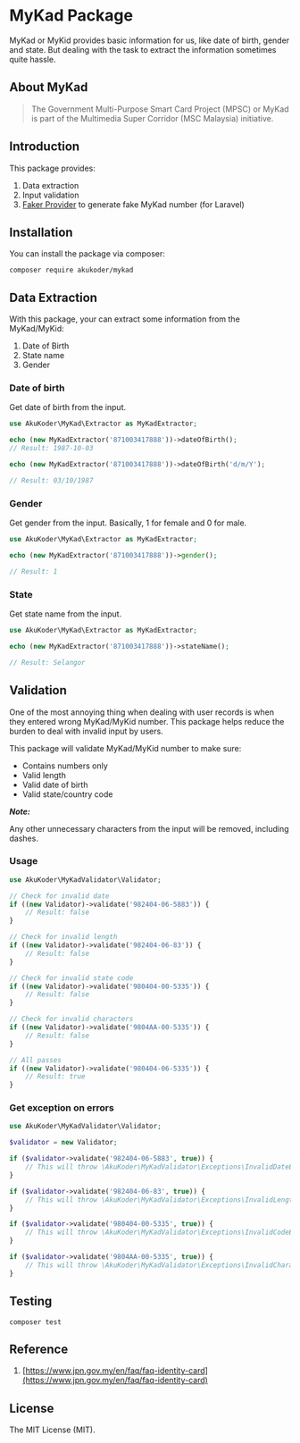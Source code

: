 # MyKad Package

MyKad or MyKid provides basic information for us, like date of birth, gender and state. But dealing with the task to
extract the information sometimes quite hassle.

## About MyKad

<blockquote>
    The Government Multi-Purpose Smart Card Project (MPSC) or MyKad is part of the Multimedia Super Corridor (MSC Malaysia) initiative.
</blockquote>

## Introduction

This package provides:

1. Data extraction 
2. Input validation
3. [Faker Provider](https://faker.readthedocs.io/en/master/providers.html) to generate fake MyKad number (for Laravel)

## Installation

You can install the package via composer:

```
composer require akukoder/mykad
```

## Data Extraction
With this package, your can extract some information from the MyKad/MyKid:

1. Date of Birth
2. State name
3. Gender

### Date of birth
Get date of birth from the input.
```php
use AkuKoder\MyKad\Extractor as MyKadExtractor;

echo (new MyKadExtractor('871003417888'))->dateOfBirth();
// Result: 1987-10-03

echo (new MyKadExtractor('871003417888'))->dateOfBirth('d/m/Y');

// Result: 03/10/1987
```
### Gender
Get gender from the input. Basically, 1 for female and 0 for male.
```php
use AkuKoder\MyKad\Extractor as MyKadExtractor;

echo (new MyKadExtractor('871003417888'))->gender();

// Result: 1
```

### State
Get state name from the input.
```php
use AkuKoder\MyKad\Extractor as MyKadExtractor;

echo (new MyKadExtractor('871003417888'))->stateName();

// Result: Selangor
```

## Validation
One of the most annoying thing when dealing with user records is when they entered wrong MyKad/MyKid number. 
This package helps reduce the burden to deal with invalid input by users.

This package will validate MyKad/MyKid number to make sure:

- Contains numbers only
- Valid length 
- Valid date of birth
- Valid state/country code

***Note:***

Any other unnecessary characters from the input will be removed, including dashes.

### Usage

```php
use AkuKoder\MyKadValidator\Validator;

// Check for invalid date
if ((new Validator)->validate('982404-06-5883')) {
    // Result: false
}

// Check for invalid length
if ((new Validator)->validate('982404-06-83')) {
    // Result: false    
}

// Check for invalid state code
if ((new Validator)->validate('980404-00-5335')) {
    // Result: false
}

// Check for invalid characters
if ((new Validator)->validate('9804AA-00-5335')) {
    // Result: false
}

// All passes
if ((new Validator)->validate('980404-06-5335')) {
    // Result: true
}
```

### Get exception on errors

```php
use AkuKoder\MyKadValidator\Validator;

$validator = new Validator;

if ($validator->validate('982404-06-5883', true)) {
    // This will throw \AkuKoder\MyKadValidator\Exceptions\InvalidDateException    
}

if ($validator->validate('982404-06-83', true)) {
    // This will throw \AkuKoder\MyKadValidator\Exceptions\InvalidLengthException    
}

if ($validator->validate('980404-00-5335', true)) {
    // This will throw \AkuKoder\MyKadValidator\Exceptions\InvalidCodeException    
}

if ($validator->validate('9804AA-00-5335', true)) {
    // This will throw \AkuKoder\MyKadValidator\Exceptions\InvalidCharacterException    
}
```

## Testing

```
composer test
```

## Reference

1. [https://www.jpn.gov.my/en/faq/faq-identity-card](https://www.jpn.gov.my/en/faq/faq-identity-card)

## License

The MIT License (MIT).